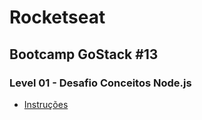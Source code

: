 # Rocketseat

## Bootcamp GoStack #13

### Level 01 - Desafio Conceitos Node.js

- [Instruções](https://github.com/rocketseat-education/bootcamp-gostack-desafios/tree/master/desafio-conceitos-nodejs)
